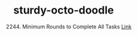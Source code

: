 # sturdy-octo-doodle

2244. Minimum Rounds to Complete All Tasks
[Link](MinimumRoundsToCompleteAllTasks.txt)<br>